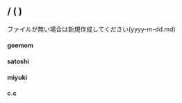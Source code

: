## / ( )   
ファイルが無い場合は新規作成してください(yyyy-m-dd.md)


#### goemom

#### satoshi 

#### miyuki 

#### c.c 

